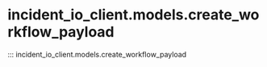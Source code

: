 # incident_io_client.models.create_workflow_payload

::: incident_io_client.models.create_workflow_payload
